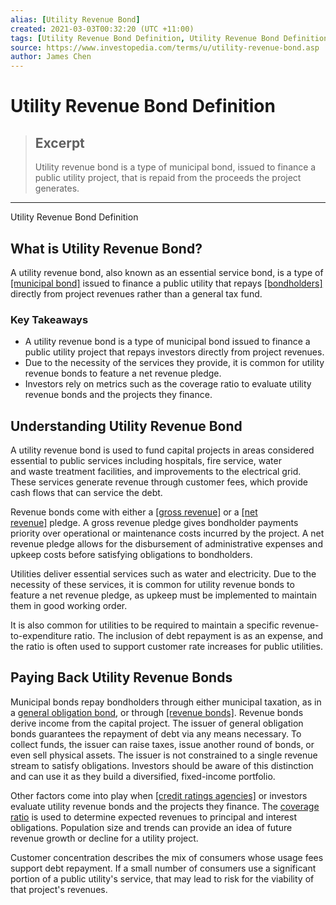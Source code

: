 ```yaml
---
alias: [Utility Revenue Bond]
created: 2021-03-03T00:32:20 (UTC +11:00)
tags: [Utility Revenue Bond Definition, Utility Revenue Bond Definition]
source: https://www.investopedia.com/terms/u/utility-revenue-bond.asp
author: James Chen
---
```


# Utility Revenue Bond Definition

> ## Excerpt
> Utility revenue bond is a type of municipal bond, issued to finance a public utility project, that is repaid from the proceeds the project generates.

---

Utility Revenue Bond Definition
## What is Utility Revenue Bond?

A utility revenue bond, also known as an essential service bond, is a type of [[municipal bond]](https://www.investopedia.com/terms/m/municipalbond.asp) issued to finance a public utility that repays [[bondholders]](https://www.investopedia.com/terms/b/bondholder.asp) directly from project revenues rather than a general tax fund.

### Key Takeaways

-   A utility revenue bond is a type of municipal bond issued to finance a public utility project that repays investors directly from project revenues.
-   Due to the necessity of the services they provide, it is common for utility revenue bonds to feature a net revenue pledge.
-   Investors rely on metrics such as the coverage ratio to evaluate utility revenue bonds and the projects they finance.

## Understanding Utility Revenue Bond

A utility revenue bond is used to fund capital projects in areas considered essential to public services including hospitals, fire service, water and waste treatment facilities, and improvements to the electrical grid. These services generate revenue through customer fees, which provide cash flows that can service the debt.

Revenue bonds come with either a [[gross revenue]](https://www.investopedia.com/terms/g/grossrevenuepledge.asp) or a [[net revenue]](https://www.investopedia.com/terms/n/netrevenuepledge.asp) pledge. A gross revenue pledge gives bondholder payments priority over operational or maintenance costs incurred by the project. A net revenue pledge allows for the disbursement of administrative expenses and upkeep costs before satisfying obligations to bondholders.

Utilities deliver essential services such as water and electricity. Due to the necessity of these services, it is common for utility revenue bonds to feature a net revenue pledge, as upkeep must be implemented to maintain them in good working order.

It is also common for utilities to be required to maintain a specific revenue-to-expenditure ratio. The inclusion of debt repayment is as an expense, and the ratio is often used to support customer rate increases for public utilities.

## Paying Back Utility Revenue Bonds

Municipal bonds repay bondholders through either municipal taxation, as in a [general obligation bond](https://www.investopedia.com/terms/g/generalobligationbond.asp), or through [[revenue bonds]](https://www.investopedia.com/terms/r/revenuebond.asp). Revenue bonds derive income from the capital project. The issuer of general obligation bonds guarantees the repayment of debt via any means necessary. To collect funds, the issuer can raise taxes, issue another round of bonds, or even sell physical assets. The issuer is not constrained to a single revenue stream to satisfy obligations. Investors should be aware of this distinction and can use it as they build a diversified, fixed-income portfolio. 

Other factors come into play when [[credit ratings agencies]](https://www.investopedia.com/articles/bonds/09/history-credit-rating-agencies.asp) or investors evaluate utility revenue bonds and the projects they finance. The [coverage ratio](https://www.investopedia.com/terms/c/coverageratio.asp) is used to determine expected revenues to principal and interest obligations. Population size and trends can provide an idea of future revenue growth or decline for a utility project. 

Customer concentration describes the mix of consumers whose usage fees support debt repayment. If a small number of consumers use a significant portion of a public utility's service, that may lead to risk for the viability of that project's revenues.

